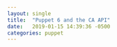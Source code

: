 ```yaml
---
layout: single
title:  "Puppet 6 and the CA API"
date:   2019-01-15 14:39:36 -0500
categories: puppet
---
```


